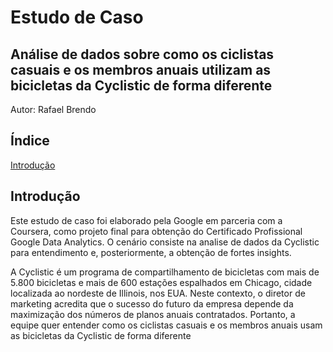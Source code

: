 # Estudo de Caso
## Análise de dados sobre como os ciclistas casuais e os membros anuais utilizam as bicicletas da Cyclistic de forma diferente

Autor: Rafael Brendo

## Índice
[Introdução](#introdução)<!-- link -->



## Introdução
Este estudo de caso foi elaborado pela Google em parceria com a Coursera, como projeto final para obtenção do Certificado Profissional Google Data Analytics. O cenário consiste na analise de dados da Cyclistic para entendimento e, posteriormente, a obtenção de fortes insights.

A Cyclistic é um programa de compartilhamento de bicicletas com mais de 5.800 bicicletas e mais de 600 estações espalhados em Chicago, cidade localizada ao nordeste de Illinois, nos EUA. Neste contexto, o diretor de marketing acredita que o sucesso do futuro da empresa depende da maximização dos números de planos anuais contratados. Portanto, a equipe quer entender como os ciclistas casuais e os membros anuais usam as bicicletas da Cyclistic de forma diferente 